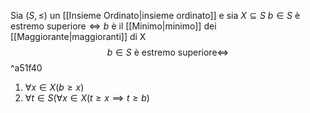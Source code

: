 Sia $(S, \leq)$ un [[Insieme Ordinato|insieme ordinato]] e sia $X \subseteq S$
$b \in S \text{ è estremo superiore} \iff b$  è il [[Minimo|minimo]] dei [[Maggiorante|maggioranti]] di X
$$b \in S \text{ è estremo superiore} \iff$$ ^a51f40
1. $\forall x \in X (b \geq x)$
2. $\forall t \in S (\forall x \in X (t \geq x \implies t \geq b)$
